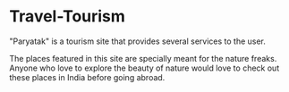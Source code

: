 # Travel-Tourism

"Paryatak" is a tourism site that provides several services to the user. 

The places featured in this site are specially meant for the nature freaks. Anyone who love to explore the beauty of nature would love to check out these places in India before going abroad.
